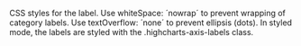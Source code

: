 CSS styles for the label. Use whiteSpace: ´nowrap´ to prevent
wrapping of category labels. Use textOverflow: ´none´ to
prevent ellipsis (dots).
In styled mode, the labels are styled with the
.highcharts-axis-labels class.
